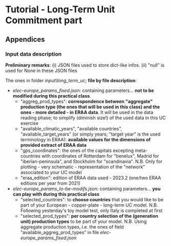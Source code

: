 # Tutorial - Long-Term Unit Commitment part

## Appendices

### Input data description

**Preliminary remarks**: (i) JSON files used to store dict-like infos. (ii) "null" is used for None in these JSON files

The ones in folder *input\long_term_uc*; **file by file description**:
- *elec-europe_params_fixed.json*: containing parameters... **not to be modified during this practical class**. 
    - "aggreg_prod_types": **correspondence between "aggregate" production type (the ones that will be used in this class) and the ones - more detailed - in ERAA data**. It will be used in the data reading phase; to simplify (diminish size!) of the used data in this UC exercise
    - "available_climatic_years", "available countries", "available_target_years" (or simply years; "target year" is the used terminology in ERAA): **available values for the dimensions of provided extract of ERAA data**
    - "gps_coordinates": the ones of the capitals excepting meta-countries with coordinates of Rotterdam for "benelux", Madrid for "iberian-peninsula", and Stockholm for "scandinavia". N.B. Only for plotting - very schematic - representation of the "network" associated to your UC model
    - "eraa_edition": edition of ERAA data used - 2023.2 (one/two ERAA editions per year from 2021)
- *elec-europe_params_to-be-modifs.json*: containing parameters... **you can play with during this practical class**
    - "selected_countries": to **choose countries** that you would like to be part of your European - copper-plate - long-term UC model. N.B. Following yesterday's toy model test, only Italy is completed at first
    - "selected_prod_types": **per country selection of the (generation unit) production types** to be part of your model. N.B. Using aggregate production types, i.e. the ones of field "available_aggreg_prod_types" in file *elec-europe_params_fixed.json*

